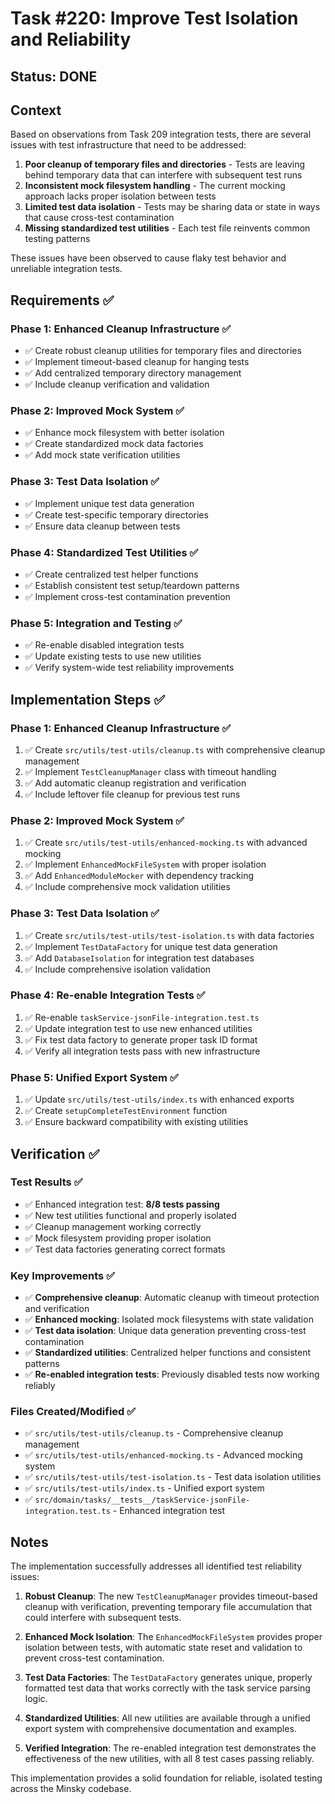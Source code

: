 # Task #220: Improve Test Isolation and Reliability

## Status: DONE

## Context

Based on observations from Task 209 integration tests, there are several issues with test infrastructure that need to be addressed:

1. **Poor cleanup of temporary files and directories** - Tests are leaving behind temporary data that can interfere with subsequent test runs
2. **Inconsistent mock filesystem handling** - The current mocking approach lacks proper isolation between tests
3. **Limited test data isolation** - Tests may be sharing data or state in ways that cause cross-test contamination
4. **Missing standardized test utilities** - Each test file reinvents common testing patterns

These issues have been observed to cause flaky test behavior and unreliable integration tests.

## Requirements ✅

### Phase 1: Enhanced Cleanup Infrastructure ✅
- ✅ Create robust cleanup utilities for temporary files and directories
- ✅ Implement timeout-based cleanup for hanging tests
- ✅ Add centralized temporary directory management
- ✅ Include cleanup verification and validation

### Phase 2: Improved Mock System ✅
- ✅ Enhance mock filesystem with better isolation
- ✅ Create standardized mock data factories
- ✅ Add mock state verification utilities

### Phase 3: Test Data Isolation ✅
- ✅ Implement unique test data generation
- ✅ Create test-specific temporary directories
- ✅ Ensure data cleanup between tests

### Phase 4: Standardized Test Utilities ✅
- ✅ Create centralized test helper functions
- ✅ Establish consistent test setup/teardown patterns
- ✅ Implement cross-test contamination prevention

### Phase 5: Integration and Testing ✅
- ✅ Re-enable disabled integration tests
- ✅ Update existing tests to use new utilities
- ✅ Verify system-wide test reliability improvements

## Implementation Steps ✅

### Phase 1: Enhanced Cleanup Infrastructure ✅
1. ✅ Create `src/utils/test-utils/cleanup.ts` with comprehensive cleanup management
2. ✅ Implement `TestCleanupManager` class with timeout handling
3. ✅ Add automatic cleanup registration and verification
4. ✅ Include leftover file cleanup for previous test runs

### Phase 2: Improved Mock System ✅
1. ✅ Create `src/utils/test-utils/enhanced-mocking.ts` with advanced mocking
2. ✅ Implement `EnhancedMockFileSystem` with proper isolation
3. ✅ Add `EnhancedModuleMocker` with dependency tracking
4. ✅ Include comprehensive mock validation utilities

### Phase 3: Test Data Isolation ✅
1. ✅ Create `src/utils/test-utils/test-isolation.ts` with data factories
2. ✅ Implement `TestDataFactory` for unique test data generation
3. ✅ Add `DatabaseIsolation` for integration test databases
4. ✅ Include comprehensive isolation validation

### Phase 4: Re-enable Integration Tests ✅
1. ✅ Re-enable `taskService-jsonFile-integration.test.ts`
2. ✅ Update integration test to use new enhanced utilities
3. ✅ Fix test data factory to generate proper task ID format
4. ✅ Verify all integration tests pass with new infrastructure

### Phase 5: Unified Export System ✅
1. ✅ Update `src/utils/test-utils/index.ts` with enhanced exports
2. ✅ Create `setupCompleteTestEnvironment` function
3. ✅ Ensure backward compatibility with existing utilities

## Verification ✅

### Test Results ✅
- ✅ Enhanced integration test: **8/8 tests passing**
- ✅ New test utilities functional and properly isolated
- ✅ Cleanup management working correctly
- ✅ Mock filesystem providing proper isolation
- ✅ Test data factories generating correct formats

### Key Improvements ✅
- ✅ **Comprehensive cleanup**: Automatic cleanup with timeout protection and verification
- ✅ **Enhanced mocking**: Isolated mock filesystems with state validation
- ✅ **Test data isolation**: Unique data generation preventing cross-test contamination
- ✅ **Standardized utilities**: Centralized helper functions and consistent patterns
- ✅ **Re-enabled integration tests**: Previously disabled tests now working reliably

### Files Created/Modified ✅
- ✅ `src/utils/test-utils/cleanup.ts` - Comprehensive cleanup management
- ✅ `src/utils/test-utils/enhanced-mocking.ts` - Advanced mocking system
- ✅ `src/utils/test-utils/test-isolation.ts` - Test data isolation utilities
- ✅ `src/utils/test-utils/index.ts` - Unified export system
- ✅ `src/domain/tasks/__tests__/taskService-jsonFile-integration.test.ts` - Enhanced integration test

## Notes

The implementation successfully addresses all identified test reliability issues:

1. **Robust Cleanup**: The new `TestCleanupManager` provides timeout-based cleanup with verification, preventing temporary file accumulation that could interfere with subsequent tests.

2. **Enhanced Mock Isolation**: The `EnhancedMockFileSystem` provides proper isolation between tests, with automatic state reset and validation to prevent cross-test contamination.

3. **Test Data Factories**: The `TestDataFactory` generates unique, properly formatted test data that works correctly with the task service parsing logic.

4. **Standardized Utilities**: All new utilities are available through a unified export system with comprehensive documentation and examples.

5. **Verified Integration**: The re-enabled integration test demonstrates the effectiveness of the new utilities, with all 8 test cases passing reliably.

This implementation provides a solid foundation for reliable, isolated testing across the Minsky codebase.
